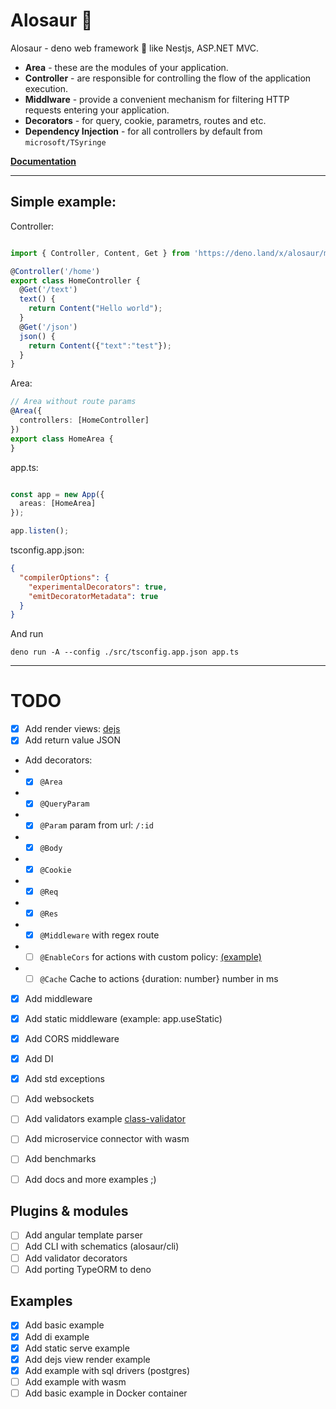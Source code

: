 # Alosaur 🦖

Alosaur - deno web framework 🦖 like Nestjs, ASP.NET MVC.


- **Area** - these are the modules of your application.
- **Controller** - are responsible for controlling the flow of the application execution.
- **Middlware** - provide a convenient mechanism for filtering HTTP requests entering your application.
- **Decorators** - for query, cookie, parametrs, routes and etc.
- **Dependency Injection** - for all controllers by default from `microsoft/TSyringe`


**[Documentation](/docs)**

---
## Simple example:

Controller:
```typescript

import { Controller, Content, Get } from 'https://deno.land/x/alosaur/mod.ts'

@Controller('/home')
export class HomeController {
  @Get('/text')
  text() {
    return Content("Hello world");
  }
  @Get('/json')
  json() {
    return Content({"text":"test"});
  }
}
```

Area:
```ts
// Area without route params
@Area({
  controllers: [HomeController]
})
export class HomeArea {
}

```


app.ts:
```ts

const app = new App({
  areas: [HomeArea]
});

app.listen();

```

tsconfig.app.json:
```json
{
  "compilerOptions": {
    "experimentalDecorators": true,
    "emitDecoratorMetadata": true
  }
}
```

And run 

`deno run -A --config ./src/tsconfig.app.json app.ts`

---

# TODO

* [x] Add render views: [dejs](https://github.com/syumai/dejs)
* [x] Add return value JSON
* Add decorators:
* * [x] `@Area`
* * [x] `@QueryParam`
* * [x] `@Param` param from url: `/:id`
* * [x] `@Body`
* * [x] `@Cookie`
* * [x] `@Req`
* * [x] `@Res`
* * [x] `@Middleware` with regex route
* * [ ] `@EnableCors` for actions with custom policy: [(example)](https://docs.microsoft.com/ru-ru/aspnet/core/security/cors?view=aspnetcore-2.2#enable-cors-with-attributes)
* * [ ] `@Cache` Cache to actions {duration: number} number in ms
* [x] Add middleware
* [x] Add static middleware (example: app.useStatic)
* [x] Add CORS middleware
* [x] Add DI
* [x] Add std exceptions
* [ ] Add websockets
* [ ] Add validators example [class-validator](https://github.com/typestack/class-validator)
* [ ] Add microservice connector with wasm
* [ ] Add benchmarks
* [ ] Add docs and more examples ;)


## Plugins & modules

* [ ] Add angular template parser
* [ ] Add CLI with schematics (alosaur/cli)
* [ ] Add validator decorators
* [ ] Add porting TypeORM to deno

## Examples

* [x] Add basic example
* [x] Add di example
* [x] Add static serve example
* [x] Add dejs view render example
* [x] Add example with sql drivers (postgres)
* [ ] Add example with wasm
* [ ] Add basic example in Docker container 